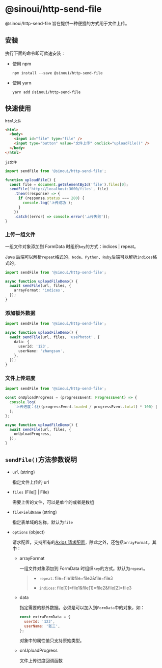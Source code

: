 # @sinoui/http-send-file

@sinoui/http-send-file 旨在提供一种便捷的方式用于文件上传。

## 安装

执行下面的命令即可款速安装：

- 使用 npm

  ```shell
  npm install --save @sinoui/http-send-file
  ```

- 使用 yarn

  ```shell
  yarn add @sinoui/http-send-file
  ```

## 快速使用

`html文件`

```html
<html>
  <body>
    <input id="file" type="file" />
    <input type="button" value="文件上传" onclick="uploadFile()" />
  </body>
</html>
```

`js文件`

```ts
import sendFile from '@sinoui/http-send-file';

function uploadFile() {
  const file = document.getElementById('file').files[0];
  sendFile('http://localhost:3000/files', file)
    .then((response) => {
      if (response.status === 200) {
        console.log('上传成功');
      }
    })
    .catch((error) => console.error('上传失败'));
}
```

### 上传一组文件

一组文件对象添加到 FormData 时组织`key`的方式：indices | repeat。

Java 后端可以解析`repeat`格式的，`Node`、`Python`、`Ruby`后端可以解析`indices`格式的。

```ts
import sendFile from '@sinoui/http-send-file';

async function uploadFileDemo() {
  await sendFile(url, files, {
    arrayFormat: 'indices',
  });
}
```

### 添加额外数据

```ts
import sendFile from '@sinoui/http-send-file';

async function uploadFileDemo() {
  await sendFile(url, files, 'usePhotot', {
    data: {
      userId: '123',
      userName: 'zhangsan',
    },
  });
}
```

### 文件上传进度

```ts
import sendFile from '@sinoui/http-send-file';

const onUploadProgress = (progressEvent: ProgressEvent) => {
  console.log(
    `上传进度：${((progressEvent.loaded / progressEvent.total) * 100) | 0}%`,
  );
};

async function uploadFileDemo() {
  await sendFile(url, files, {
    onUploadProgress,
  });
}
```

## `sendFile()`方法参数说明

- `url` (string)

  指定文件上传的 url

- `files` (File[] | File)

  需要上传的文件，可以是单个的或者是数组

- `fileFieldName` (string)

  指定表单域的名称，默认为`file`

- `options` (object)

  请求配置，支持所有的[Axios 请求配置](https://github.com/axios/axios#request-config)，除此之外，还包括`arrayFormat`。其中：

  - arrayFormat

    一组文件对象添加到 FormData 时组织`key`的方式。默认为`repeat`。

    > - `repeat`: file=file1&file=file2&file=file3
    >
    > - `indices`: file[0]=file1&file[1]=file2&file[2]=file3

  - data

    指定需要的额外数据。必须是可以加入到`FormData`中的对象，如：

    ```js
    const extraFormData = {
      userId: '123',
      userName: '张三',
    };
    ```

    对象中的属性值只支持原始类型。

  - onUploadProgress

    文件上传进度回调函数
